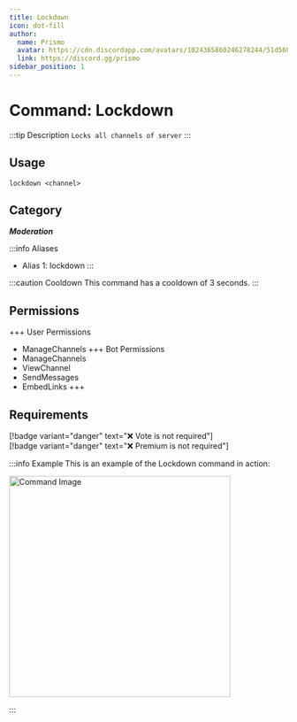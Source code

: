 ```yaml
---
title: Lockdown
icon: dot-fill
author:
  name: Prismo
  avatar: https://cdn.discordapp.com/avatars/1024365860246278244/51d5603eff69376da9a21e86b07a75bd.png?size=2048
  link: https://discord.gg/prismo
sidebar_position: 1
---
```



# Command: Lockdown

:::tip Description
`Locks all channels of server`
:::

## Usage

```
lockdown <channel>
```

## Category

_**Moderation**_

:::info Aliases
- Alias 1: lockdown
:::

:::caution Cooldown
This command has a cooldown of 3 seconds.
:::

## Permissions

+++ User Permissions
- ManageChannels
+++ Bot Permissions
- ManageChannels
- ViewChannel
- SendMessages
- EmbedLinks
+++

## Requirements

[!badge variant="danger" text="❌ Vote is not required"]  
[!badge variant="danger" text="❌ Premium is not required"]

:::info Example
This is an example of the Lockdown command in action:

<img src="https://cdn.discordapp.com/avatars/1024365860246278244/51d5603eff69376da9a21e86b07a75bd.png?size=2048" alt="Command Image" width="400"/>

:::

